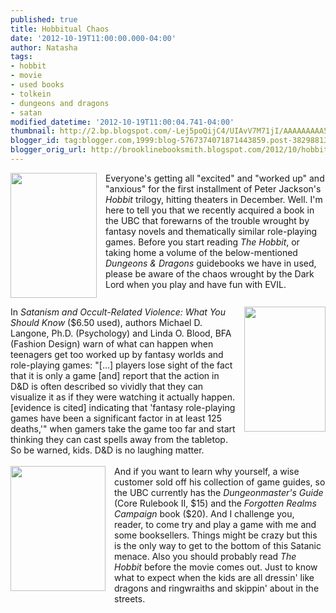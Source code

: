 ```yaml
---
published: true
title: Hobbitual Chaos
date: '2012-10-19T11:00:00.000-04:00'
author: Natasha
tags:
- hobbit
- movie
- used books
- tolkein
- dungeons and dragons
- satan
modified_datetime: '2012-10-19T11:00:04.741-04:00'
thumbnail: http://2.bp.blogspot.com/-Lej5poQijC4/UIAvV7M71jI/AAAAAAAAA5Q/4aGIfS0Gxnw/s72-c/janssondragon.jpeg
blogger_id: tag:blogger.com,1999:blog-5767374071871443859.post-382988135891244998
blogger_orig_url: http://brooklinebooksmith.blogspot.com/2012/10/hobbitual-chaos.html
---
```


<div class="separator" style="clear: both; text-align: center;"><a href="http://2.bp.blogspot.com/-Lej5poQijC4/UIAvV7M71jI/AAAAAAAAA5Q/4aGIfS0Gxnw/s1600/janssondragon.jpeg" imageanchor="1" style="clear: left; float: left; margin-bottom: 1em; margin-right: 1em;"><img border="0" height="200" src="http://2.bp.blogspot.com/-Lej5poQijC4/UIAvV7M71jI/AAAAAAAAA5Q/4aGIfS0Gxnw/s200/janssondragon.jpeg" width="138" /></a></div>Everyone's getting all "excited" and "worked up" and "anxious" for the first installment of Peter Jackson's <i>Hobbit </i>trilogy, hitting theaters in December. Well. I'm here to tell you that we recently&nbsp;acquired&nbsp;a book in the UBC that forewarns of the trouble wrought by fantasy novels and thematically similar role-playing games. Before you start reading <i>The Hobbit</i>, or taking home a volume of the below-mentioned <i>Dungeons &amp; Dragons</i> guidebooks we have in used, please be aware of the chaos wrought by the Dark Lord when you play and have fun with EVIL.<br /><br /><div class="separator" style="clear: both; text-align: center;"><a href="http://2.bp.blogspot.com/-A_muNvb9sfs/UIAuwvK1LgI/AAAAAAAAA5I/W3WmxDF8EXI/s1600/satan.jpg" imageanchor="1" style="clear: right; float: right; margin-bottom: 1em; margin-left: 1em;"><img border="0" height="200" src="http://2.bp.blogspot.com/-A_muNvb9sfs/UIAuwvK1LgI/AAAAAAAAA5I/W3WmxDF8EXI/s200/satan.jpg" width="130" /></a></div>In <i>Satanism and Occult-Related Violence: What You Should Know </i>($6.50 used), authors Michael D. Langone, Ph.D. (Psychology) and Linda O. Blood, BFA (Fashion Design) warn of what can happen when teenagers get too worked up by fantasy worlds and role-playing games: "[...] players lose sight of the fact that it is only a game [and] report that the action in D&amp;D is often described so vividly that they can visualize it as if they were watching it actually happen. [evidence is cited] indicating that 'fantasy role-playing games have been a significant factor in at least 125 deaths,'" when gamers take the game too far and start thinking they can cast spells away from the tabletop. So be warned, kids. D&amp;D is no laughing matter.<br /><br /><div class="separator" style="clear: both; text-align: center;"><a href="http://1.bp.blogspot.com/-hE0iZZ_yIt8/UIAuhCYSA8I/AAAAAAAAA5A/kkt0orihz2E/s1600/dmg.jpg" imageanchor="1" style="clear: left; float: left; margin-bottom: 1em; margin-right: 1em;"><img border="0" height="200" src="http://1.bp.blogspot.com/-hE0iZZ_yIt8/UIAuhCYSA8I/AAAAAAAAA5A/kkt0orihz2E/s200/dmg.jpg" width="152" /></a></div>And if you want to learn why yourself, a wise customer sold off his collection of game guides, so the UBC currently has the <i>Dungeonmaster's Guide</i> (Core Rulebook II, $15) and the <i>Forgotten Realms Campaign</i> book ($20). And I challenge you, reader, to come try and play a game with me and some booksellers. Things might be crazy but this is the only way to get to the bottom of this Satanic menace.&nbsp;Also you should probably read <i>The Hobbit</i>&nbsp;before the movie comes out. Just to know what to expect when the kids are all dressin' like dragons and ringwraiths and skippin' about in the streets.